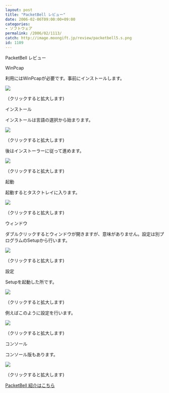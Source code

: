 ```yaml
---
layout: post
title: "PacketBell レビュー"
date: 2006-02-06T09:00:00+09:00
categories:
- ソフトウェア
permalink: /2006/02/1113/
catch: http://image.moongift.jp/review/packetbell5.s.png
id: 1109
---
```

PacketBell レビュー  
<!--more-->

WinPcap

  

利用にはWinPcapが必要です。事前にインストールします。

  

[![](http://image.moongift.jp/review/packetbell1.s.png)](http://image.moongift.jp/review/packetbell1.png)  
  
（クリックすると拡大します)

  

インストール

  

インストールは言語の選択から始まります。

  

[![](http://image.moongift.jp/review/packetbell2.s.png)](http://image.moongift.jp/review/packetbell2.png)  
  
（クリックすると拡大します)

  

後はインストーラーに従って進めます。

  

[![](http://image.moongift.jp/review/packetbell3.s.png)](http://image.moongift.jp/review/packetbell3.png)  
  
（クリックすると拡大します)

  

起動

  

起動するとタスクトレイに入ります。

  

[![](http://image.moongift.jp/review/packetbell4.s.png)](http://image.moongift.jp/review/packetbell4.png)  
  
（クリックすると拡大します)

  

ウィンドウ

  

ダブルクリックするとウィンドウが開きますが、意味がありません。設定は別プログラムのSetupから行います。

  

[![](http://image.moongift.jp/review/packetbell5.s.png)](http://image.moongift.jp/review/packetbell5.png)  
  
（クリックすると拡大します)

  

設定

  

Setupを起動した所です。

  

[![](http://image.moongift.jp/review/packetbell6.s.png)](http://image.moongift.jp/review/packetbell6.png)  
  
（クリックすると拡大します)

  

例えばこのように設定を行います。

  

[![](http://image.moongift.jp/review/packetbell7.s.png)](http://image.moongift.jp/review/packetbell7.png)  
  
（クリックすると拡大します)

  

コンソール

  

コンソール版もあります。

  

[![](http://image.moongift.jp/review/packetbell8.s.png)](http://image.moongift.jp/review/packetbell8.png)  
  
（クリックすると拡大します)

  

[PacketBell 紹介はこちら](http://fw.moongift.jp/intro/i-1100.html)

